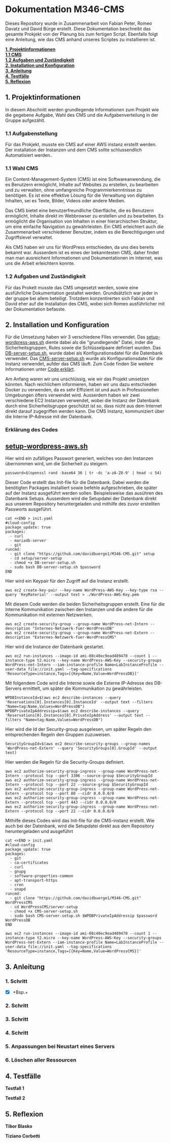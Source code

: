 # Dokumentation M346-CMS

Dieses Repository wurde in Zusammenarbeit von Fabian Peter, Romeo Davatz und David Bürge erstellt. Diese Dokumentation beschreibt das gesamte Prokjekt von der Planung bis zum fertigen Script. Ebenfalls folgt eine Anleitung, wie das CMS anhand unseres Scriptes zu installieren ist.

[**1. Projektinformationen**](#anker)  
[**1.1 CMS**](#anker1)  
[**1.2 Aufgaben und Zuständigkeit**](#anker2)  
[**2. Installation und Konfiguration**](#anker3)  
[**3. Anleitung**](#anker4)  
[**4. Testfälle**](#anker5)  
[**5. Reflexion**](#anker6)
<a name="anker"></a>
## 1. Projektinformationen
In diesem Abschnitt werden grundlegende Informationen zum Projekt wie die gegebene Aufgabe, Wahl des CMS und die Aufgabenverteilung in der Gruppe aufgezählt.

<a name="anker1"></a>
### 1.1 Aufgabenstellung
Für das Prokjekt, musste ein CMS auf einer AWS instanz erstellt werden. Der installation der Instanzen und dem CMS sollte schlussendlich Automatisiert werden.. 

<a name="anker2"></a>
### 1.1 Wahl CMS  
Ein Content-Management-System (CMS) ist eine Softwareanwendung, die es Benutzern ermöglicht, Inhalte auf Websites zu erstellen, zu bearbeiten und zu verwalten, ohne umfangreiche Programmierkenntnisse zu benötigen. Es ist eine effektive Lösung für die Verwaltung von digitalen Inhalten, sei es Texte, Bilder, Videos oder andere Medien.

Das CMS bietet eine benutzerfreundliche Oberfläche, die es Benutzern ermöglicht, Inhalte direkt im Webbrowser zu erstellen und zu bearbeiten. Es ermöglicht die Organisation von Inhalten in einer hierarchischen Struktur, um eine einfache Navigation zu gewährleisten. Ein CMS erleichtert auch die Zusammenarbeit verschiedener Benutzer, indem es die Berechtigungen und Zugriffslevel verwaltet.

Als CMS haben wir uns für WordPress entschieden, da uns dies bereits bekannt war. Ausserdem ist es eines der bekanntesten CMS, daher findet man man ausreichent Informationen und Dokumentationen im Internet, was uns die Arbeit erleichtern konnte.

<a name="anker3"></a>
### 1.2 Aufgaben und Zuständigkeit
Für das Prokelt musste das CMS umgesetzt werden, sowie eine ausführliche Dokumentation gestaltet werden. Grundsätzlich war jeder in der gruppe bei allem beteiligt. Trotzdem konzentirerten sich  Fabian und David eher auf die Installation des CMS, wobei sich Romeo ausführlicher mit der Dokumentation befasste. 

<a name="anker4"></a>
## 2. Installation und Konfiguration
  Für die Umsetzung haben wir 3 verschiedene FIles verwendet. Das [setup-wordpress-aws.sh](https://github.com/davidbuerge1/M346-CMS/blob/main/setup-wordpress-aws.sh) diente dabei als die "grundlegende" Datei, inder die Sicherheitsgruppen, Rules sowie die Schlüsselpaare definiert wurden. Das [DB-server-setup.sh](https://github.com/davidbuerge1/M346-CMS/blob/main/server-setup/DB-server-setup.sh), wurde dabei als Konfigurationsdatei für die Datenbank verwendet. Das [CMS-server-setup.sh](https://github.com/davidbuerge1/M346-CMS/blob/main/server-setup/CMS-server-setup.sh) wurde als Konfigurationsdatei für die Instanz verwendet, aufder das CMS läuft. Zum Code finden Sie weitere Informationen unter [Code erklärt](#anker8).

  Am Anfang waren wir uns unschlüssig, wie wir das Projekt umsetzen könnten. Nach reichlichem informieren, haben wir uns dazu entschieden Docker zu verwenden, da es sehr Effizient ist und auch in Professionellen Umgebungen öfters verwendet wird. Ausserdem haben wir zwei verschiedene EC2 Instanzen verwendet, wobei die Instanz der Datenbank durch eine Sicherheitsgruppe geschützt ist so, dass nicht aus dem Internet direkt darauf zugegriffen werden kann. Die CMS Instanz, kommuniziert über die Interne IP-Adresse mit der Datenbank.

  

<a name="anker8"></a>
### Erklärung des Codes
## [setup-wordpress-aws.sh](https://github.com/davidbuerge1/M346-CMS/blob/main/setup-wordpress-aws.sh)

Hier wird ein zufälliges Passwort generiert, welches von den Instanzen übernommen wird, um die Sicherheit zu steigern.
```
password=$(openssl rand -base64 36 | tr -dc 'a-zA-Z0-9' | head -c 54)
```
Dieser Code erstellt das Init-file für die Datenbank. Dabei werden die benötigten Packages installiert sowie befehle aufgeschrieben, die später auf der Instanz ausgeführt werden sollen. Beispielsweise das ausühren des Datenbank Setups. Ausserdem wird die Setupdatei der Datenbank direkt aus unserem Repository heruntergeladen und mithilfe des zuvor erstellten Passworts ausgeführt.
```
cat <<END > init.yaml
#cloud-config
package_update: true
packages:
  - curl
  - mariadb-server
  - git
runcmd:
  - git clone "https://github.com/davidbuerge1/M346-CMS.git" setup
  - cd setup/server-setup
  - chmod +x DB-server-setup.sh
  - sudo bash DB-server-setup.sh $password
END
```
Hier wird ein Keypair für den Zugriff auf die Instanz erstellt.
```
aws ec2 create-key-pair --key-name WordPress-AWS-Key --key-type rsa --query 'KeyMaterial' --output text > ./WordPress-AWS-Key.pem
```
Mit diesem Code werden die beiden Sicherheitsgruppen erstellt. Eine für die Interne Kommunikation zwischen den Instanzen und die andere für die Kommunikation mit externen Netzwerken.
```
aws ec2 create-security-group --group-name WordPress-net-Intern --description "Internes-Netzwerk-fuer-WordPressDB"
aws ec2 create-security-group --group-name WordPress-net-Extern --description "Externes-Netzwerk-fuer-WordPressCMS"
```
Hier wird die Instance der Datenbank gestartet.
```
aws ec2 run-instances --image-id ami-08c40ec9ead489470 --count 1 --instance-type t2.micro --key-name WordPress-AWS-Key --security-groups WordPress-net-Intern --iam-instance-profile Name=LabInstanceProfile --user-data file://init.yaml --tag-specifications 'ResourceType=instance,Tags=[{Key=Name,Value=WordPressDB}]'
```
Mit folgendem Code wird die Interne sowie die Externe IP-Adresse des DB-Servers ermittelt, um später die Kommunikation zu gewährleisten.
```
WPDBInstanceId=$(aws ec2 describe-instances --query 'Reservations[0].Instances[0].InstanceId' --output text --filters "Name=tag:Name,Values=WordPressDB")
WPDBPrivateIpAddressip=$(aws ec2 describe-instances --query 'Reservations[0].Instances[0].PrivateIpAddress' --output text --filters "Name=tag:Name,Values=WordPressDB")
```
Hier wird die Id der Security-group ausgelesen, um später Regeln den entsprechenden Regeln den Gruppen zuzuweisen.
```
SecurityGroupId=$(aws ec2 describe-security-groups --group-names 'WordPress-net-Extern' --query 'SecurityGroups[0].GroupId' --output text)
```
Hier werden die Regeln für die Security-Groups definiert.
```
aws ec2 authorize-security-group-ingress --group-name WordPress-net-Intern --protocol tcp --port 3306 --source-group $SecurityGroupId
aws ec2 authorize-security-group-ingress --group-name WordPress-net-Intern --protocol tcp --port 22 --source-group $SecurityGroupId
aws ec2 authorize-security-group-ingress --group-name WordPress-net-Extern --protocol tcp --port 80 --cidr 0.0.0.0/0
aws ec2 authorize-security-group-ingress --group-name WordPress-net-Extern --protocol tcp --port 443 --cidr 0.0.0.0/0
aws ec2 authorize-security-group-ingress --group-name WordPress-net-Extern --protocol tcp --port 22 --cidr 0.0.0.0/0
```
Mithilfe dieses Codes wird das Init-file für die CMS-instanz erstellt. Wie auch bei der Datenbank, wird die Setupdatei direkt aus dem Repository heruntergeladen und ausgeführt
```
cat <<END > init.yaml
#cloud-config
package_update: true
packages:
  - git
  - ca-certificates
  - curl
  - gnupg
  - software-properties-common
  - apt-transport-https
  - cron
  - snapd
runcmd:
  - git clone "https://github.com/davidbuerge1/M346-CMS.git" WordPressCMS
  - cd WordPressCMS/server-setup
  - chmod +x CMS-server-setup.sh
  - sudo bash CMS-server-setup.sh $WPDBPrivateIpAddressip $password WordPressDB
END

aws ec2 run-instances --image-id ami-08c40ec9ead489470 --count 1 --instance-type t2.micro --key-name WordPress-AWS-Key --security-groups WordPress-net-Extern --iam-instance-profile Name=LabInstanceProfile --user-data file://init.yaml --tag-specifications 'ResourceType=instance,Tags=[{Key=Name,Value=WordPressCMS}]'
```   
    

<a name="anker5"></a>
## 3. Anleitung  
### 1. Schritt  
 
- [X] +Bsp.+
  
### 2. Schritt
  
  
### 3. Schritt  

### 4. Schritt  

  
### 5. Anpassungen bei Neustart eines Servers  

  
### 6. Löschen aller Ressourcen  

<a name="anker6"></a>
## 4. Testfälle  
**Testfall 1** 
   
  
**Testfall 2**  

<a name="anker7"></a>
## 5. Reflexion  
**Tibor Blasko**  


**Tiziano Corbetti**  
